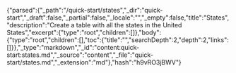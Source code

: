 {"parsed":{"_path":"/quick-start/states","_dir":"quick-start","_draft":false,"_partial":false,"_locale":"","_empty":false,"title":"States","description":"Create a table with all the states in the United States","excerpt":{"type":"root","children":[]},"body":{"type":"root","children":[],"toc":{"title":"","searchDepth":2,"depth":2,"links":[]}},"_type":"markdown","_id":"content:quick-start:states.md","_source":"content","_file":"quick-start/states.md","_extension":"md"},"hash":"h9vRO3jBWV"}